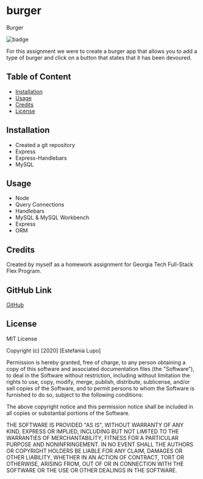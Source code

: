 # burger

Burger

![badge](https://img.shields.io/badge/MIT-License-<color>)


For this assignment we were to create a burger app that allows you to add a type of burger and click on a button that states that it has been devoured. 

## Table of Content

* [Installation](#installation)
* [Usage](#usage)
* [Credits](#credits)
* [License](#license)

## Installation

* Created a git repository
* Express
* Express-Handlebars
* MySQL

## Usage

* Node
* Query Connections
* Handlebars
* MySQL & MySQL Workbench
* Express
* ORM

## Credits

Created by myself as a homework assignment for Georgia Tech Full-Stack Flex Program.

## GitHub Link

[GitHub](https://github.com/lain7891/burger)

## License

MIT License

Copyright (c) [2020] [Estefania Lupo]

Permission is hereby granted, free of charge, to any person obtaining a copy
of this software and associated documentation files (the "Software"), to deal
in the Software without restriction, including without limitation the rights
to use, copy, modify, merge, publish, distribute, sublicense, and/or sell
copies of the Software, and to permit persons to whom the Software is
furnished to do so, subject to the following conditions:

The above copyright notice and this permission notice shall be included in all
copies or substantial portions of the Software.

THE SOFTWARE IS PROVIDED "AS IS", WITHOUT WARRANTY OF ANY KIND, EXPRESS OR
IMPLIED, INCLUDING BUT NOT LIMITED TO THE WARRANTIES OF MERCHANTABILITY,
FITNESS FOR A PARTICULAR PURPOSE AND NONINFRINGEMENT. IN NO EVENT SHALL THE
AUTHORS OR COPYRIGHT HOLDERS BE LIABLE FOR ANY CLAIM, DAMAGES OR OTHER
LIABILITY, WHETHER IN AN ACTION OF CONTRACT, TORT OR OTHERWISE, ARISING FROM,
OUT OF OR IN CONNECTION WITH THE SOFTWARE OR THE USE OR OTHER DEALINGS IN THE
SOFTWARE.

